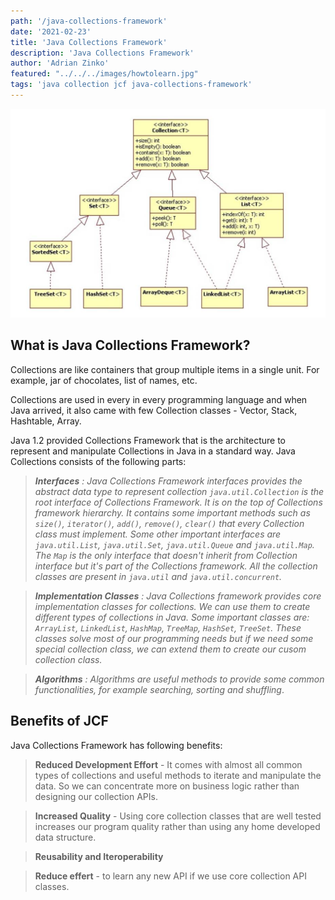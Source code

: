 ```yaml
---
path: '/java-collections-framework'
date: '2021-02-23'
title: 'Java Collections Framework'
description: 'Java Collections Framework'
author: 'Adrian Zinko'
featured: "../../../images/howtolearn.jpg"
tags: 'java collection jcf java-collections-framework'
---
```


![how to learn](../../../images/jcf.png)

## What is Java Collections Framework?

Collections are like containers that group multiple items in a single unit. For example, jar of chocolates, list of names, etc.

Collections are used in every in every programming language and when Java arrived, it also came with few Collection classes - Vector, Stack, Hashtable, Array.

Java 1.2 provided Collections Framework that is the architecture to represent and manipulate Collections in Java in a standard way. Java Collections consists of the following parts:

> *__Interfaces__ : Java Collections Framework interfaces provides the abstract data type to represent collection `java.util.Collection` is the root interface of Collections Framework. It is on the top of Collections framework hierarchy. It contains some important methods such as `size()`, `iterator()`, `add()`, `remove()`, `clear()` that every Collection class must implement. Some other important interfaces are `java.util.List`, `java.util.Set`, `java.util.Queue` and `java.util.Map`. The `Map` is the only interface that doesn't inherit from Collection interface but it's part of the Collections framework. All the collection classes are present in `java.util` and `java.util.concurrent`.*

> *__Implementation Classes__ : Java Collections framework provides core implementation classes for collections. We can use them to create different types of collections in Java. Some important classes are: `ArrayList`, `LinkedList`, `HashMap`, `TreeMap`, `HashSet`, `TreeSet`. These classes solve most of our programming needs but if we need some special collection class, we can extend them to create our cusom collection class.*

> *__Algorithms__ : Algorithms are useful methods to provide some common functionalities, for example searching, sorting and shuffling*.

## Benefits of JCF

Java Collections Framework has following benefits:

> __Reduced Development Effort__ - It comes with almost all common types of collections and useful methods to iterate and manipulate the data. So we can concentrate more on business logic rather than designing our collection APIs.

> __Increased Quality__ - Using core collection classes that are well tested increases our program quality rather than using any home developed data structure.

> __Reusability and Iteroperability__

> __Reduce effert__ - to learn any new API if we use core collection API classes.